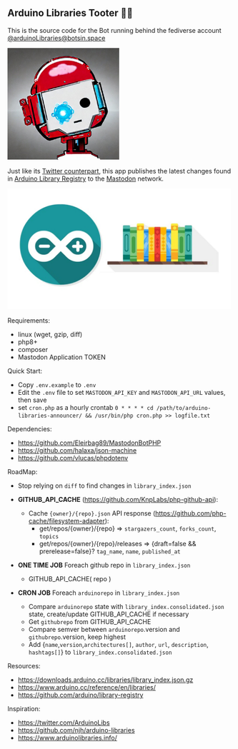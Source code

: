 ## Arduino Libraries Tooter 📯🐘

This is the source code for the Bot running behind the fediverse account [@arduinoLibraries@botsin.space](https://botsin.space/@arduinoLibraries)

<img width=250 src=./assets/head.jpg>

Just like its [Twitter counterpart](https://twitter.com/ArduinoLibs), this app publishes the latest changes found in [Arduino Library Registry](https://www.arduino.cc/reference/en/libraries/) to the [Mastodon](https://github.com/mastodon/mastodon) network.


<img width=500 src=./assets/Arduino-IDE-add-library-featured-image.jpg>

Requirements:
  - linux (wget, gzip, diff)
  - php8+
  - composer
  - Mastodon Application TOKEN

Quick Start:

  - Copy `.env.example` to `.env`
  - Edit the `.env` file to set `MASTODON_API_KEY` and `MASTODON_API_URL` values, then save
  - set `cron.php` as a hourly crontab `0 * * * * cd /path/to/arduino-libraries-announcer/ && /usr/bin/php cron.php >> logfile.txt`


Dependencies:
  - https://github.com/Eleirbag89/MastodonBotPHP
  - https://github.com/halaxa/json-machine
  - https://github.com/vlucas/phpdotenv

RoadMap:
  - Stop relying on `diff` to find changes in `library_index.json`

  - **GITHUB_API_CACHE** (https://github.com/KnpLabs/php-github-api):
    - Cache `{owner}/{repo}.json` API response (https://github.com/php-cache/filesystem-adapter):
      - get/repos/{owner}/{repo} => `stargazers_count`, `forks_count`, `topics`
      - get/repos/{owner}/{repo}/releases => {draft=false && prerelease=false}? `tag_name`, `name`, `published_at`


  - **ONE TIME JOB** Foreach github repo in `library_index.json`
    - GITHUB_API_CACHE( repo )

  - **CRON JOB** Foreach `arduinorepo` in `library_index.json`
    - Compare `arduinorepo` state with `library_index.consolidated.json` state, create/update GITHUB_API_CACHE if necessary
    - Get `githubrepo` from GITHUB_API_CACHE
    - Compare semver between `arduinorepo`.version and `githubrepo`.version, keep highest
    - Add {`name`,`version`,`architectures[]`, `author`, `url`, `description`, `hashtags[]`} to `library_index.consolidated.json`


Resources:
  - https://downloads.arduino.cc/libraries/library_index.json.gz
  - https://www.arduino.cc/reference/en/libraries/
  - https://github.com/arduino/library-registry

Inspiration:
  - https://twitter.com/ArduinoLibs
  - https://github.com/njh/arduino-libraries
  - https://www.arduinolibraries.info/



